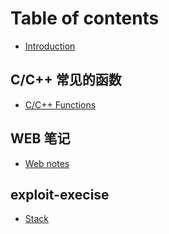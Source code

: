 # Table of contents

* [Introduction](README.md)

## C/C++ 常见的函数

* [C/C++ Functions](cc++-chang-jian-de-han-shu/function.md)

## WEB 笔记

* [Web notes](web-bi-ji/web_notes.md)

## exploit-execise

* [Stack](exploit-execise/stack.md)

